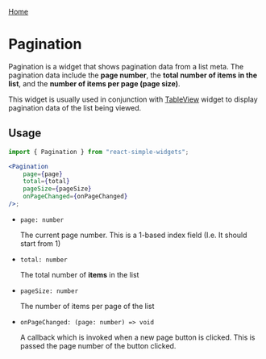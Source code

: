 [Home](../../../README.md)

# Pagination

Pagination is a widget that shows pagination data from a list meta. The pagination data include the **page number**, the **total number of items in the list**, and the **number of items per page (page size)**.

This widget is usually used in conjunction with [TableView](../table-view/table-view-usage.md) widget to display pagination data of the list being viewed.

## Usage

```jsx
import { Pagination } from "react-simple-widgets";

<Pagination 
    page={page}
    total={total}
    pageSize={pageSize}
    onPageChanged={onPageChanged}
/>;
```

- `page: number`

  The current page number. This is a 1-based index field (I.e. It should start from 1)

- `total: number`

  The total number of **items** in the list

- `pageSize: number`

  The number of items per page of the list

- `onPageChanged: (page: number) => void`

  A callback which is invoked when a new page button is clicked. This is passed the page number of the button clicked.
